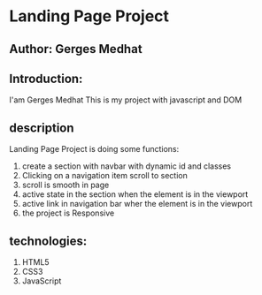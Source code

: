 # Landing Page Project

## Author: Gerges Medhat

## Introduction:
I'am Gerges Medhat
This is my project with javascript and DOM

## description

Landing Page Project is doing some functions:
1. create a section with navbar with dynamic id and classes 
2. Clicking on a navigation item scroll to section
3. scroll is smooth in page
4. active state in the section when the element is in the viewport
5. active link in navigation bar wher the element is in the viewport
6. the project is Responsive
   
## technologies:
1. HTML5
2. CSS3
3. JavaScript
